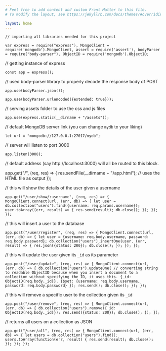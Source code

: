 ```yaml
---
# Feel free to add content and custom Front Matter to this file.
# To modify the layout, see https://jekyllrb.com/docs/themes/#overriding-theme-defaults

layout: home
---
```

`// importing all libraries needed for this project`

`var express = require("express"), MongoClient = require('mongodb').MongoClient,
 assert = require('assert'), bodyParser = require("body-parser"), ObjectID = require('mongodb').ObjectID;`

// getting instance of express

`const app = express();`

// used body-parser library to properly decode the response body of POST

`app.use(bodyParser.json());`

`app.use(bodyParser.urlencoded({extended: true}));`

// serving assets folder to use the css and js files

`app.use(express.static(__dirname + "/assets"));`

// default MongoDB server link (you can change `mydb` to your liking)

`let url = "mongodb://127.0.0.1:27017/mydb";`

// server will listen to port 3000

`app.listen(3000);`

// default address (say http://localhost:3000) will all be routed to this block.

app.get("/", (req, res) => {
	 res.sendFile(__dirname + "/app.html"); // uses the HTML file as output
});

// this will show the details of the user given a username

`app.get("/user/show/:username", (req, res) => {
    MongoClient.connect(url, (err, db) => {
        let user = db.collection("users").find({username: req.params.username});
        user.toArray((err, result) => {
            res.send(result);
            db.close();
        });
    });
});`

// this will insert a user to the database

`app.post("/user/register", (req, res) => {
    MongoClient.connect(url, (err, db) => {
        let user = {username: req.body.username, password: req.body.password};
        db.collection("users").insertOne(user, (err, result) => {
            res.json({status: 200});
            db.close();
        });
    });
});`

// this will update the user given its `_id` as its parameter

`app.post("/user/update", (req, res) => {
    MongoClient.connect(url, (err, db) => {
        db.collection("users").updateOne(
            // converting string to readable ObjectID because when you insert a document to a collection without specifying the ID, it uses this.
            {_id: ObjectID(req.body._id)},
            {$set: {username: req.body.username, password: req.body.password}
        });
        res.send();
        db.close();
    });
});`

// this will remove a specific user to the collection given its `_id`

`app.post("/user/remove", (req, res) => {
    MongoClient.connect(url, (err, db) => {
        db.collection("users").remove({_id: ObjectID(req.body._id)});
        res.send({status: 200});
        db.close();
    });
});`

// returns all users on a collection as JSON

`app.get("/user/all", (req, res) => {
    MongoClient.connect(url, (err, db) => {
        let users = db.collection("users").find();
        users.toArray(function(err, result) {
            res.send(result);
            db.close();
        });
    });
});`

